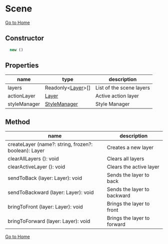 # Scene

[Go to Home](./index)

## Constructor

```ts
  new ()
```

## Properties

|name|type|description|
|----|----|-----------|
|layers|Readonly<[Layer](./layer.md)>[]|List of the scene layers|
|actionLayer|[Layer](./layer.md)| Active action layer|
|styleManager|[StyleManager](./StyleManager.md)|Style Manager|

## Method

|name|description|
|----|----|
|createLayer (name?: string, frozen?: boolean): Layer| Creates a new layer|
|clearAllLayers (): void| Clears all layers|
|clearActiveLayer (): void| Clears the active layer|
|sendToBack (layer: Layer): void| Sends the layer to back|
|sendToBackward (layer: Layer): void| Sends the layer to backward|
|bringToFront (layer: Layer): void| Brings the layer to front|
|bringToForward (layer: Layer): void| Brings the layer to forward|


[Go to Home](./index)